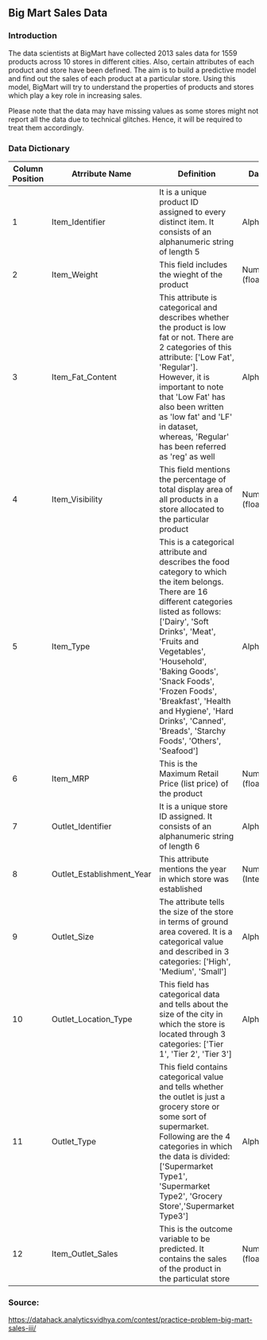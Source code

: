 ## Big Mart Sales Data

### Introduction
The data scientists at BigMart have collected 2013 sales data for 1559 products across 10 stores in different cities. Also, certain attributes of each product and store have been defined. The aim is to build a predictive model and find out the sales of each product at a particular store. Using this model, BigMart will try to understand the properties of products and stores which play a key role in increasing sales. 

Please note that the data may have missing values as some stores might not report all the data due to technical glitches. Hence, it will be required to treat them accordingly.

### Data Dictionary

Column Position | Atrribute Name | Definition | Data Type | Example | % Null Ratios
 --- | --- | --- | --- | --- | ---
1 | Item_Identifier | It is a unique product ID assigned to every distinct item. It consists of an alphanumeric string of length 5 | Alphanumeric | FDN15 | 0
2 | Item_Weight | This field includes the wieght of the product | Numeric (float) | 17.5 | 17.16531738
3 | Item_Fat_Content | This attribute is categorical and describes whether the product is low fat or not. There are 2 categories of this attribute: ['Low Fat', 'Regular']. However, it is important to note that 'Low Fat' has also been written as 'low fat' and 'LF' in dataset, whereas, 'Regular' has been referred as 'reg' as well | Alpha | Low Fat | 0
4 | Item_Visibility | This field mentions the percentage of total display area of all products in a store allocated to the particular product | Numeric (float) | 0.01676 | 0
5 | Item_Type | This is a categorical attribute and describes the food category to which the item belongs. There are 16 different categories listed as follows: ['Dairy', 'Soft Drinks', 'Meat', 'Fruits and Vegetables', 'Household', 'Baking Goods', 'Snack Foods', 'Frozen Foods', 'Breakfast', 'Health and Hygiene', 'Hard Drinks', 'Canned', 'Breads', 'Starchy Foods', 'Others', 'Seafood'] | Alpha | Meat | 0
6 | Item_MRP | This is the Maximum Retail Price (list price) of the product | Numeric (float) | 141.618 | 0
7 | Outlet_Identifier | It is a unique store ID assigned. It consists of an alphanumeric string of length 6 | Alphanumeric | OUT049 | 0
8 | Outlet_Establishment_Year | This attribute mentions the year in which store was established | Numeric (Integer) | 1998 | 0
9 | Outlet_Size | The attribute tells the size of the store in terms of ground area covered. It is a categorical value and described in 3 categories: ['High', 'Medium', 'Small'] | Alpha | Medium | 28.27642849
10 | Outlet_Location_Type | This field has categorical data and tells about the size of the city in which the store is located through 3 categories: ['Tier 1', 'Tier 2', 'Tier 3'] | Alpha | Tier 3 | 0
11 | Outlet_Type | This field contains categorical value and tells whether the outlet is just a grocery store or some sort of supermarket. Following are the 4 categories in which the data is divided: ['Supermarket Type1', 'Supermarket Type2', 'Grocery Store','Supermarket Type3'] | Alpha | Supermarket Type2 | 0
12 | Item_Outlet_Sales | This is the outcome variable to be predicted. It contains the sales of the product in the particulat store | Numeric (float) | 2097.27 | 0


### Source:
https://datahack.analyticsvidhya.com/contest/practice-problem-big-mart-sales-iii/